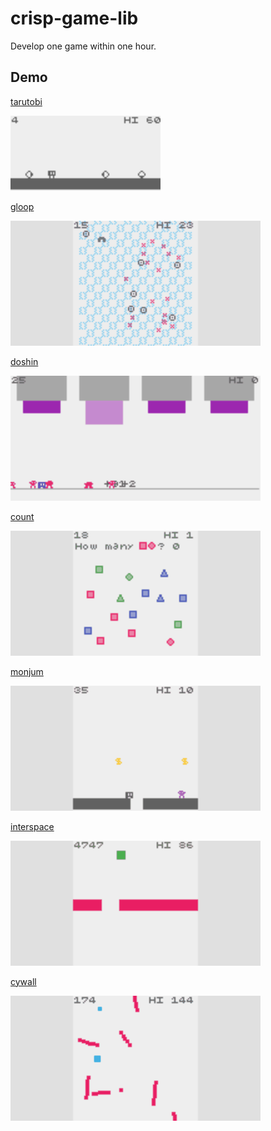 # crisp-game-lib

Develop one game within one hour.

## Demo

[tarutobi](https://abagames.github.io/crisp-game-lib/?tarutobi)

[![tarutobi screenshot](docs/tarutobi/screenshot.gif)](https://abagames.github.io/crisp-game-lib/?tarutobi)

[gloop](https://abagames.github.io/crisp-game-lib/?gloop)

[![gloop screenshot](docs/gloop/screenshot.gif)](https://abagames.github.io/crisp-game-lib/?gloop)

[doshin](https://abagames.github.io/crisp-game-lib/?doshin)

[![doshin screenshot](docs/doshin/screenshot.gif)](https://abagames.github.io/crisp-game-lib/?doshin)

[count](https://abagames.github.io/crisp-game-lib/?count)

[![count screenshot](docs/count/screenshot.gif)](https://abagames.github.io/crisp-game-lib/?count)

[monjum](https://abagames.github.io/crisp-game-lib/?monjum)

[![monjum screenshot](docs/monjum/screenshot.gif)](https://abagames.github.io/crisp-game-lib/?monjum)

[interspace](https://abagames.github.io/crisp-game-lib/?interspace)

[![interspace screenshot](docs/interspace/screenshot.gif)](https://abagames.github.io/crisp-game-lib/?interspace)

[cywall](https://abagames.github.io/crisp-game-lib/?cywall)

[![cywall screenshot](docs/cywall/screenshot.gif)](https://abagames.github.io/crisp-game-lib/?cywall)

